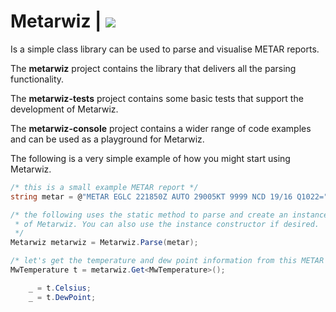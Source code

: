 # **Metarwiz** | [![](https://img.shields.io/nuget/v/ZippyNeuron.Metarwiz.svg?style=flat-square&logo=appveyor&color=238636)](https://www.nuget.org/packages/ZippyNeuron.Metarwiz)
Is a simple class library can be used to parse and visualise METAR reports.

The **metarwiz** project contains the library that delivers all the parsing functionality.

The **metarwiz-tests** project contains some basic tests that support the development of Metarwiz.
 
The **metarwiz-console** project contains a wider range of code examples and can be used as a playground for Metarwiz.

The following is a very simple example of how you might start using Metarwiz.

```c#
/* this is a small example METAR report */
string metar = @"METAR EGLC 221850Z AUTO 29005KT 9999 NCD 19/16 Q1022="

/* the following uses the static method to parse and create an instance
 * of Metarwiz. You can also use the instance constructor if desired.
 */
Metarwiz metarwiz = Metarwiz.Parse(metar);

/* let's get the temperature and dew point information from this METAR */
MwTemperature t = metarwiz.Get<MwTemperature>();

    _ = t.Celsius;
    _ = t.DewPoint;
```